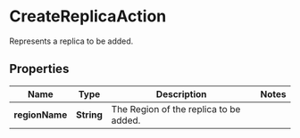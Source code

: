 

# CreateReplicaAction

Represents a replica to be added.

## Properties

| Name | Type | Description | Notes |
|------------ | ------------- | ------------- | -------------|
|**regionName** | **String** | The Region of the replica to be added. |  |



